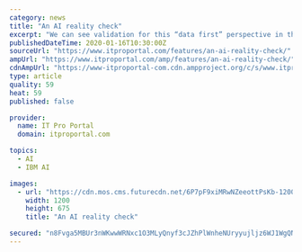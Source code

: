 ```yaml
---
category: news
title: "An AI reality check"
excerpt: "We can see validation for this “data first” perspective in the actions of IBM’s Watson group. Watson is arguably the most prominent commercial AI platform, and was a critical pioneer in the market, with impressive technical capabilities. However, a new class of Open Source entrants, probably best characterised by H20.ai and TensorFlow ..."
publishedDateTime: 2020-01-16T10:30:00Z
sourceUrl: "https://www.itproportal.com/features/an-ai-reality-check/"
ampUrl: "https://www.itproportal.com/amp/features/an-ai-reality-check/"
cdnAmpUrl: "https://www-itproportal-com.cdn.ampproject.org/c/s/www.itproportal.com/amp/features/an-ai-reality-check/"
type: article
quality: 59
heat: 59
published: false

provider:
  name: IT Pro Portal
  domain: itproportal.com

topics:
  - AI
  - IBM AI

images:
  - url: "https://cdn.mos.cms.futurecdn.net/6P7pF9xiMRwNZeeottPsKb-1200-80.jpg"
    width: 1200
    height: 675
    title: "An AI reality check"

secured: "n8Fvga5MBUr3nWKwwWRNxc1O3MLyQnyf3cJZhPlWnheNUryyujljz6WJ1WgQNlMoKPm+3O/rak2IsVmQYMGX41uaO0cNnWYjjqZtFiajVLuwSuYgd8wdLwCAuilNhPu2yYPGBS2B7dtdiXzLL6zk2/8R6EmKbFIo62pkt1GGhX4+Z0KT2cD3HFCm7j3NyU7G3Lv9o6QI6LINYxP/97PQXmVLGDvsUO7luCKwhCwcLsc1veLaKdJ+dheJet/GPLEcfVIx52/UyL5sPCReDOJZsAF97QPGN8ITZcuELoneBww=;IQwIFvrDh3wmw86IPzFuiQ=="
---
```


